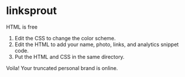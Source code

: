 # linksprout
HTML is free

1. Edit the CSS to change the color scheme. 
2. Edit the HTML to add your name, photo, links, and analytics snippet code. 
3. Put the HTML and CSS in the same directory. 

Voila! Your truncated personal brand is online.
